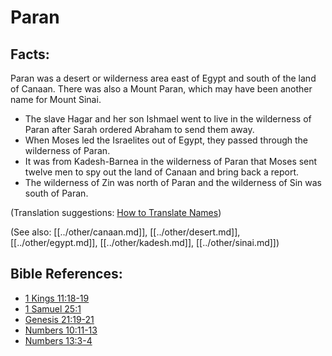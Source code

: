 # Paran #

## Facts: ##

Paran was a desert or wilderness area east of Egypt and south of the land of Canaan. There was also a Mount Paran, which may have been another name for Mount Sinai.

* The slave Hagar and her son Ishmael went to live in the wilderness of Paran after Sarah ordered Abraham to send them away.
* When Moses led the Israelites out of Egypt, they passed through the wilderness of Paran.
* It was from Kadesh-Barnea in the wilderness of Paran that Moses sent twelve men to spy out the land of Canaan and bring back a report.
* The wilderness of Zin was north of Paran and the wilderness of Sin was south of Paran.

(Translation suggestions: [How to Translate Names](en/ta-vol1/translate/man/translate-names))

(See also: [[../other/canaan.md]], [[../other/desert.md]], [[../other/egypt.md]], [[../other/kadesh.md]], [[../other/sinai.md]])

## Bible References: ##

* [1 Kings 11:18-19](en/tn/1ki/help/11/18)
* [1 Samuel 25:1](en/tn/1sa/help/25/01)
* [Genesis 21:19-21](en/tn/gen/help/21/19)
* [Numbers 10:11-13](en/tn/num/help/10/11)
* [Numbers 13:3-4](en/tn/num/help/13/03)